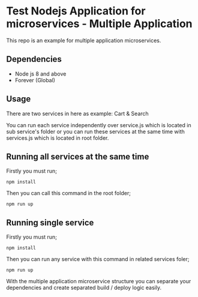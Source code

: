 # Test Nodejs Application for microservices - Multiple Application

This repo is an example for multiple application microservices.

## Dependencies
* Node js 8 and above
* Forever (Global)


## Usage
There are two services in here as example: Cart & Search

You can run each service independently over service.js which is located in sub service's folder or you can run these services at the same time with services.js which is located in root folder. 

## Running all services at the same time

Firstly you must run;

``npm install``

Then you can call this command in the root folder;

``npm run up``


## Running single service

Firstly you must run;

``npm install``

Then you can run any service with this command in related services foler;

``npm run up``


With the multiple application microservice structure you can separate your dependencies and create separated build / deploy logic easily.